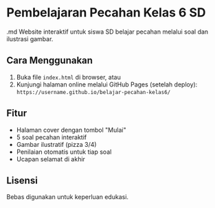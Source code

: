 # Pembelajaran Pecahan Kelas 6 SD
.md
Website interaktif untuk siswa SD belajar pecahan melalui soal dan ilustrasi gambar.

## Cara Menggunakan

1. Buka file `index.html` di browser, atau
2. Kunjungi halaman online melalui GitHub Pages (setelah deploy):
   `https://username.github.io/belajar-pecahan-kelas6/`

## Fitur

- Halaman cover dengan tombol "Mulai"
- 5 soal pecahan interaktif
- Gambar ilustratif (pizza 3/4)
- Penilaian otomatis untuk tiap soal
- Ucapan selamat di akhir

## Lisensi

Bebas digunakan untuk keperluan edukasi.
